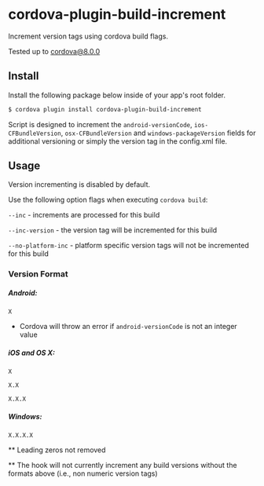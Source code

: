 # cordova-plugin-build-increment

Increment version tags using cordova build flags.

Tested up to cordova@8.0.0

## Install
Install the following package below inside of your app's root folder.
```bash
$ cordova plugin install cordova-plugin-build-increment
```

Script is designed to increment the `android-versionCode`, `ios-CFBundleVersion`, `osx-CFBundleVersion` and `windows-packageVersion` fields for additional versioning or simply the version tag in the config.xml file.

## Usage

Version incrementing is disabled by default.

Use the following option flags when executing `cordova build`:

`--inc` - increments are processed for this build

`--inc-version` - the version tag will be incremented for this build

`--no-platform-inc` - platform specific version tags will not be incremented for this build


### Version Format


##### Android:

`X`

 - Cordova will throw an error if `android-versionCode` is not an integer value


##### iOS and OS X:

`X` 

`X.X`

`X.X.X`


##### Windows:

`X.X.X.X`


** Leading zeros not removed

** The hook will not currently increment any build versions without the formats above (i.e., non numeric version tags)